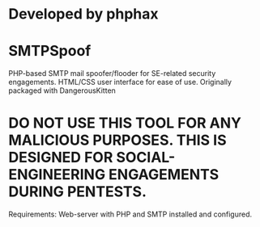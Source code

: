 # Developed by phphax
# SMTPSpoof
PHP-based SMTP mail spoofer/flooder for SE-related security engagements. HTML/CSS user interface for ease of use. Originally packaged with DangerousKitten

# DO NOT USE THIS TOOL FOR ANY MALICIOUS PURPOSES. THIS IS DESIGNED FOR SOCIAL-ENGINEERING ENGAGEMENTS DURING PENTESTS.

Requirements: 
Web-server with PHP and SMTP installed and configured.
